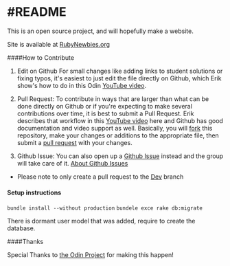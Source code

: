 #README
=========
This is an open source project, and will hopefully make a website. 

Site is available at [RubyNewbies.org](http://rubynewb.herokuapp.com)

####How to Contribute

1.	Edit on Github For small changes like adding links to student solutions or fixing typos, it's easiest to just edit the file directly on Github, which Erik show's how to do in this Odin [YouTube video](https://www.youtube.com/watch?v=V74l_zS1x8E).

2.	Pull Request: To contribute in ways that are larger than what can be done directly on Github or if you're expecting to make several contributions over time, it is best to submit a Pull Request. Erik describes that workflow in this [YouTube video](https://www.youtube.com/watch?v=V74l_zS1x8E) here and Github has good documentation and video support as well. Basically, you will [fork](https://help.github.com/articles/fork-a-repo) this repository, make your changes or additions to the appropriate file, then submit a [pull request](https://help.github.com/articles/using-pull-requests) with your changes.

3.	Github Issue: You can also open up a [Github Issue](https://github.com/brianllamar/rubynewb/issues) instead and the group will take care of it. [About Github Issues](https://github.com/theodinproject/curriculum/issues)

- Please note to only create a pull request to the [Dev](https://github.com/brianllamar/rubynewb/tree/dev) branch

#### Setup instructions

```bundle install --without production```
```bundele exce rake db:migrate```

There is dormant user model that was added, require to create the database. 

####Thanks

Special Thanks to [the Odin Project](http://www.theodinproject.com/) for making this happen!

